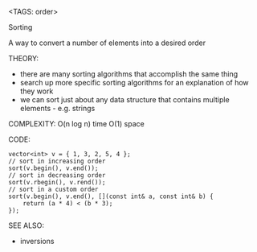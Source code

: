 <TAGS: order>

Sorting

A way to convert a number of elements into a desired order

THEORY:
- there are many sorting algorithms that accomplish the same thing
- search up more specific sorting algorithms for an explanation of how they work
- we can sort just about any data structure that contains multiple elements - e.g. strings

COMPLEXITY:
O(n log n) time
O(1) space

CODE:
```
vector<int> v = { 1, 3, 2, 5, 4 };
// sort in increasing order
sort(v.begin(), v.end());
// sort in decreasing order
sort(v.rbegin(), v.rend());
// sort in a custom order
sort(v.begin(), v.end(), [](const int& a, const int& b) {
	return (a * 4) < (b * 3);
});
```

SEE ALSO:
- inversions